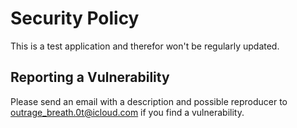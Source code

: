 # Security Policy

This is a test application and therefor won't be regularly updated.

## Reporting a Vulnerability

Please send an email with a description and possible reproducer to outrage_breath.0t@icloud.com if you find a
vulnerability.
